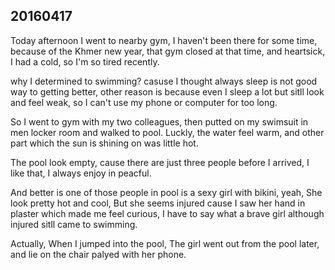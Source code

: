 ## 20160417

Today afternoon I went to nearby gym, I haven't been there for some time, because of the Khmer new year, that gym closed at that time, and heartsick, I had a cold, so I'm so tired recently.

why I determined to swimming? casuse I thought always sleep is not good way to getting better, other reason is because even I sleep a lot but sitll look and feel weak, so I can't use my phone or computer for too long.

So I went to gym with my two colleagues, then putted on my swimsuit in men locker room and walked to pool. 
Luckly, the water feel warm, and other part which the sun is shining on was little hot.

The pool look empty, cause there are just three people before I arrived, I like that, I always enjoy in peacful.

And better is one of those people in pool is a sexy girl with bikini, yeah, She look pretty hot and cool, But she seems injured cause I saw her hand in plaster which made me feel curious, I have to say what a brave girl although injured sitll came to swimming.

Actually, When I jumped into the pool, The girl went out from the pool later, and lie on the chair palyed with her phone.